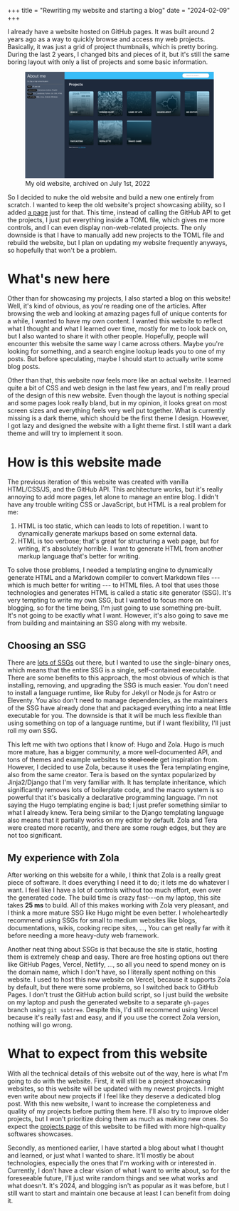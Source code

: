 +++
title = "Rewriting my website and starting a blog"
date  = "2024-02-09"
+++

I already have a website hosted on GitHub pages. It was built around 2 years
ago as a way to quickly browse and access my web projects. Basically, it was
just a grid of project thumbnails, which is pretty boring. During the last 2
years, I changed bits and pieces of it, but it's still the same boring layout
with only a list of projects and some basic information.

<!-- more -->

<figure>
    <img src="old-site.png" alt="My old website">
    <figcaption>My old website, archived on July 1st, 2022</figcaption>
</figure>

So I decided to nuke the old website and build a new one entirely from scratch.
I wanted to keep the old website's project showcasing ability, so I added [a
page](/works) just for that. This time, instead of calling the GitHub API to
get the projects, I just put everything inside a TOML file, which gives me more
controls, and I can even display non-web-related projects. The only downside is
that I have to manually add new projects to the TOML file and rebuild the
website, but I plan on updating my website frequently anyways, so hopefully
that won't be a problem.

# What's new here

Other than for showcasing my projects, I also started a blog on this website!
Well, it's kind of obvious, as you're reading one of the articles. After
browsing the web and looking at amazing pages full of unique contents for a
while, I wanted to have my own content. I wanted this website to reflect what I
thought and what I learned over time, mostly for me to look back on, but I also
wanted to share it with other people. Hopefully, people will encounter this
website the same way I came across others. Maybe you're looking for something,
and a search engine lookup leads you to one of my posts. But before
speculating, maybe I should start to actually write some blog posts.

Other than that, this website now feels more like an actual website. I learned
quite a bit of CSS and web design in the last few years, and I'm really proud
of the design of this new website. Even though the layout is nothing special
and some pages look really bland, but in my opinion, it looks great on most
screen sizes and everything feels very well put together. What is currently
missing is a dark theme, which should be the first theme I design. However, I
got lazy and designed the website with a light theme first. I still want a dark
theme and will try to implement it soon.

# How is this website made

The previous iteration of this website was created with vanilla HTML/CSS/JS, and
the GitHub API. This architecture works, but it's really annoying to add more
pages, let alone to manage an entire blog. I didn't have any trouble writing CSS
or JavaScript, but HTML is a real problem for me:

1. HTML is too static, which can leads to lots of repetition. I want to
   dynamically generate markups based on some external data.
2. HTML is too verbose; that's great for structuring a web page, but for
   writing, it's absolutely horrible. I want to generate HTML from another
   markup language that's better for writing.

To solve those problems, I needed a templating engine to dynamically generate
HTML and a Markdown compiler to convert Markdown files --- which is much better
for writing --- to HTML files. A tool that uses those technologies and
generates HTML is called a static site generator (SSG). It's very tempting to
write my own SSG, but I wanted to focus more on blogging, so for the time
being, I'm just going to use something pre-built. It's not going to be exactly
what I want. However, it's also going to save me from building and maintaining
an SSG along with my website.

## Choosing an SSG

There are [lots of SSGs](https://jamstack.org/generators/) out there, but I
wanted to use the single-binary ones, which means that the entire SSG is a
single, self-contained executable. There are some benefits to this approach,
the most obvious of which is that installing, removing, and upgrading the SSG
is much easier. You don't need to install a language runtime, like Ruby for
Jekyll or Node.js for Astro or Eleventy. You also don't need to manage
dependencies, as the maintainers of the SSG have already done that and packaged
everything into a neat little executable for you. The downside is that it will
be much less flexible than using something on top of a language runtime, but if
I want flexibility, I'll just roll my own SSG.

This left me with two options that I know of: Hugo and Zola. Hugo is much more
mature, has a bigger community, a more well-documented API, and tons of themes
and example websites to ~~steal code~~ get inspiration from. However, I decided
to use Zola, because it uses the Tera templating engine, also from the same
creator. Tera is based on the syntax popularized by Jinja2/Django that I'm very
familiar with. It has template inheritance, which significantly removes lots of
boilerplate code, and the macro system is so powerful that it's basically a
declarative programming language. I'm not saying the Hugo templating engine is
bad; I just prefer something similar to what I already knew. Tera being similar
to the Django templating language also means that it partially works on my
editor by default. Zola and Tera were created more recently, and there are some
rough edges, but they are not too significant.

## My experience with Zola

After working on this website for a while, I think that Zola is a really great
piece of software. It does everything I need it to do; it lets me do whatever I
want. I feel like I have a lot of controls without too much effort, even over
the generated code. The build time is crazy fast---on my laptop, this site
takes **25 ms** to build. All of this makes working with Zola very pleasant,
and I think a more mature SSG like Hugo might be even better. I wholeheartedly
recommend using SSGs for small to medium websites like blogs, documentations,
wikis, cooking recipe sites, ..., You can get really far with it before needing
a more heavy-duty web framework.

Another neat thing about SSGs is that because the site is static, hosting them
is extremely cheap and easy. There are free hosting options out there like
GitHub Pages, Vercel, Netlify, ..., so all you need to spend money on is the
domain name, which I don't have, so I literally spent nothing on this website.
I used to host this new website on Vercel, because it supports Zola by default,
but there were some problems, so I switched back to GitHub Pages. I don't trust
the GitHub action build script, so I just build the website on my laptop and
push the generated website to a separate `gh-pages` branch using `git subtree`.
Despite this, I'd still recommend using Vercel because it's really fast and
easy, and if you use the correct Zola version, nothing will go wrong.

# What to expect from this website

With all the technical details of this website out of the way, here is what I'm
going to do with the website. First, it will still be a project showcasing
websites, so this website will be updated with my newest projects. I might even
write about new projects if I feel like they deserve a dedicated blog post.
With this new website, I want to increase the completeness and quality of my
projects before putting them here. I'll also try to improve older projects, but
I won't prioritize doing them as much as making new ones. So expect the
[projects page](/works) of this website to be filled with more high-quality
softwares showcases.

Secondly, as mentioned earlier, I have started a blog about what I thought and
learned, or just what I wanted to share. It'll mostly be about technologies,
especially the ones that I'm working with or interested in. Currently, I don't
have a clear vision of what I want to write about, so for the foreseeable
future, I'll just write random things and see what works and what doesn't. It's
2024, and blogging isn't as popular as it was before, but I still want to start
and maintain one because at least I can benefit from doing it.
